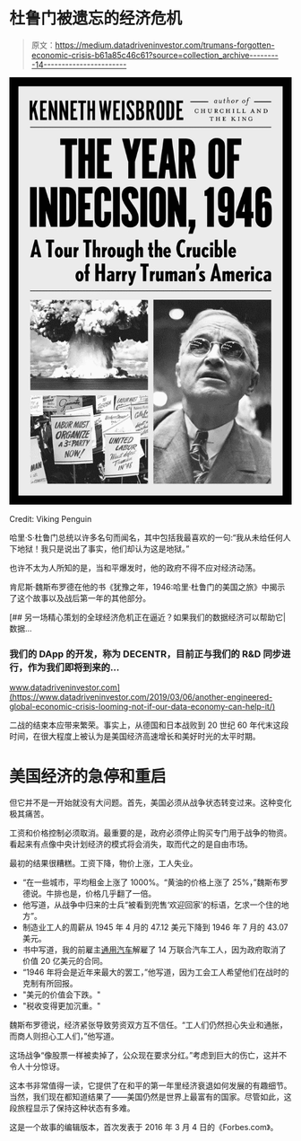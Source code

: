 # 杜鲁门被遗忘的经济危机

> 原文：<https://medium.datadriveninvestor.com/trumans-forgotten-economic-crisis-b61a85c46c61?source=collection_archive---------14----------------------->

![](img/4ce8dfd478377c5b256b9a0b06ca7272.png)

Credit: Viking Penguin

哈里·S·杜鲁门总统以许多名句而闻名，其中包括我最喜欢的一句:“我从未给任何人下地狱！我只是说出了事实，他们却认为这是地狱。”

也许不太为人所知的是，当和平爆发时，他的政府不得不应对经济动荡。

肯尼斯·魏斯布罗德在他的书《犹豫之年，1946:哈里·杜鲁门的美国之旅》中揭示了这个故事以及战后第一年的其他部分。

[](https://www.datadriveninvestor.com/2019/03/06/another-engineered-global-economic-crisis-looming-not-if-our-data-economy-can-help-it/) [## 另一场精心策划的全球经济危机正在逼近？如果我们的数据经济可以帮助它|数据…

### 我们的 DApp 的开发，称为 DECENTR，目前正与我们的 R&D 同步进行，作为我们即将到来的…

www.datadriveninvestor.com](https://www.datadriveninvestor.com/2019/03/06/another-engineered-global-economic-crisis-looming-not-if-our-data-economy-can-help-it/) 

二战的结束本应带来繁荣。事实上，从德国和日本战败到 20 世纪 60 年代末这段时间，在很大程度上被认为是美国经济高速增长和美好时光的太平时期。

# 美国经济的急停和重启

但它并不是一开始就没有大问题。首先，美国必须从战争状态转变过来。这种变化极其痛苦。

工资和价格控制必须取消。最重要的是，政府必须停止购买专门用于战争的物资。看起来有点像中央计划经济的模式将会消失，取而代之的是自由市场。

最初的结果很糟糕。工资下降，物价上涨，工人失业。

*   “在一些城市，平均租金上涨了 1000%。“黄油的价格上涨了 25%，”魏斯布罗德说。牛排也是，价格几乎翻了一倍。
*   他写道，从战争中归来的士兵“被看到兜售‘欢迎回家’的标语，乞求一个住的地方”。
*   制造业工人的周薪从 1945 年 4 月的 47.12 美元下降到 1946 年 7 月的 43.07 美元。
*   书中写道，我的前雇主[通用汽车](https://www.forbes.com/companies/general-motors/)解雇了 14 万联合汽车工人，因为政府取消了价值 20 亿美元的合同。
*   “1946 年将会是近年来最大的罢工，”他写道，因为工会工人希望他们在战时的克制有所回报。
*   "美元的价值会下跌。"
*   "税收变得更加沉重。"

魏斯布罗德说，经济紧张导致劳资双方互不信任。“工人们仍然担心失业和通胀，而商人则担心工人们，”他写道。

这场战争“像股票一样被卖掉了，公众现在要求分红。”考虑到巨大的伤亡，这并不令人十分惊讶。

这本书非常值得一读，它提供了在和平的第一年里经济衰退如何发展的有趣细节。当然，我们现在都知道结果了——美国仍然是世界上最富有的国家。尽管如此，这段旅程显示了保持这种状态有多难。

这是一个故事的编辑版本，首次发表于 2016 年 3 月 4 日的《Forbes.com》。